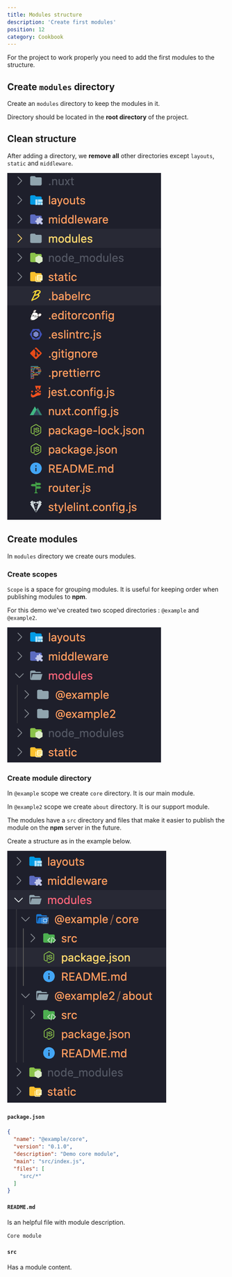 ```yaml
---
title: Modules structure
description: 'Create first modules'
position: 12
category: Cookbook
---
```


For the project to work properly you need to add the first modules to the structure.

## Create `modules` directory

Create an `modules` directory to keep the modules in it.

Directory should be located in the **root directory** of the project.


## Clean structure

After adding a directory, we **remove all** other directories except `layouts`, `static` and `middleware`.

<alert type="info" align="center">
      <img src="demo/image/demo-clean-structure.png" alt="Clean structure"/>
</alert>

## Create modules

In `modules` directory we create ours modules.

### Create scopes

`Scope` is a space for grouping modules.
It is useful for keeping order when publishing modules to **npm**.

For this demo we've created two scoped directories : `@example` and `@example2`.

<alert type="info" align="center">
      <img src="demo/image/demo-module-scopes.png" alt="Module scopes"/>
</alert>

### Create module directory

In `@example` scope we create `core` directory. It is our main module.

In `@example2` scope we create `about` directory. It is our support module.

The modules have a `src` directory and files that make it easier to publish the module on the **npm** server in the future.

Create a structure as in the example below.

<alert type="info" align="center">
      <img src="demo/image/demo-modules-structure.png" alt="Module structure"/>
</alert>

#### `package.json`


```json [package.json]
{
  "name": "@example/core",
  "version": "0.1.0",
  "description": "Demo core module",
  "main": "src/index.js",
  "files": [
    "src/*"
  ]
}
```

#### `README.md`

Is an helpful file with module description.
```md [README.md]
Core module
```

#### `src`
Has a module content.


[scope]: https://docs.npmjs.com/about-scopes
